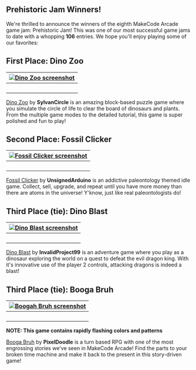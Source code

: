 ## Prehistoric Jam Winners!

We're thrilled to announce the winners of the eighth MakeCode Arcade game jam: Prehistoric Jam! This was one of our most successful game jams to date with a whopping **106** entries. We hope you'll enjoy playing some of our favorites:


## First Place: Dino Zoo
| [![Dino Zoo screenshot](https://cdn.makecode.com/api/22414-21049-08990-36399/thumb)](https://arcade.makecode.com/22414-21049-08990-36399) |
| -- |
| &nbsp; |

[Dino Zoo](https://arcade.makecode.com/22414-21049-08990-36399) by **SylvanCircle** is an amazing block-based puzzle game where you simulate the circle of life to clear the board of dinosaurs and plants. From the multiple game modes to the detailed tutorial, this game is super polished and fun to play!

## Second Place: Fossil Clicker
| [![Fossil Clicker screenshot](https://cdn.makecode.com/api/39392-36875-05086-87292/thumb)](https://arcade.makecode.com/39392-36875-05086-87292) |
| -- |
| &nbsp; |

[Fossil Clicker](https://arcade.makecode.com/39392-36875-05086-87292) by **UnsignedArduino** is an addictive paleontology themed idle game. Collect, sell, upgrade, and repeat until you have more money than there are atoms in the universe! Y'know, just like real paleontologists do!

## Third Place (tie): Dino Blast
| [![Dino Blast screenshot](https://cdn.makecode.com/api/48432-56072-58827-08148/thumb)](https://arcade.makecode.com/48432-56072-58827-08148) |
| -- |
| &nbsp; |

[Dino Blast](https://arcade.makecode.com/48432-56072-58827-08148) by **InvalidProject99** is an adventure game where you play as a dinosaur exploring the world on a quest to defeat the evil dragon king. With it's innovative use of the player 2 controls, attacking dragons is indeed a blast!

## Third Place (tie): Booga Bruh
| [![Boogah Bruh screenshot](https://cdn.makecode.com/api/98099-33981-73376-80879/thumb)](https://arcade.makecode.com/98099-33981-73376-80879) |
| -- |
| &nbsp; |
**NOTE: This game contains rapidly flashing colors and patterns**

[Booga Bruh](https://arcade.makecode.com/98099-33981-73376-80879) by **PixelDoodle** is a turn based RPG with one of the most engrossing stories we've seen in MakeCode Arcade! Find the parts to your broken time machine and make it back to the present in this story-driven game!